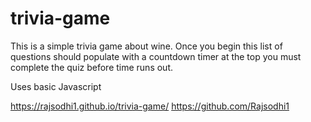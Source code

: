 # trivia-game
This is a simple trivia game about wine. 
Once you begin this list of questions should populate with a countdown timer at the top
you must complete the quiz before time runs out.

Uses basic Javascript

https://rajsodhi1.github.io/trivia-game/
https://github.com/Rajsodhi1